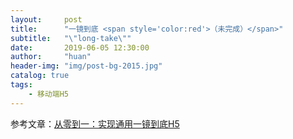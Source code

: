 ```yaml
---
layout:     post
title:      "一镜到底 <span style='color:red'>（未完成）</span>"
subtitle:   "\"long-take\""  
date:       2019-06-05 12:30:00
author:     "huan"
header-img: "img/post-bg-2015.jpg"
catalog: true
tags:
    - 移动端H5
---
```














参考文章：[从零到一：实现通用一镜到底H5](https://segmentfault.com/a/1190000017848401)